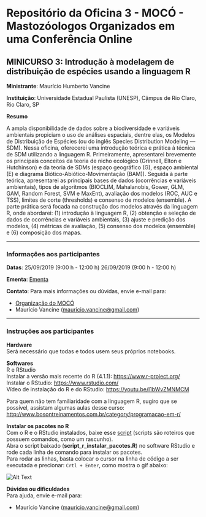 # Repositório da Oficina 3 - MOCÓ - Mastozóologos Organizados em uma Conferência Online

## MINICURSO 3: Introdução à modelagem de distribuição de espécies usando a linguagem R 

**Ministrante**: Maurício Humberto Vancine

**Instituição**: Universidade Estadual Paulista (UNESP), Câmpus de Rio Claro, Rio Claro, SP

**Resumo**

A ampla disponibilidade de dados sobre a biodiversidade e variáveis ambientais propiciam o uso de análises espaciais, dentre elas, os Modelos de Distribuição de Espécies (ou do inglês Species Distribution Modeling — SDM). Nessa oficina, oferecerei uma introdução teórica e prática à técnica de SDM utilizando a linguagem R. Primeiramente, apresentarei brevemente os principais conceitos da teoria de nicho ecológico (Grinnell, Elton e Hutchinson) e da teoria de SDMs (espaço geográfico (G), espaço ambiental (E) e diagrama Biótico-Abiótico-Movimentação (BAM)). Seguida à parte teórica, apresentarei as principais bases de dados (ocorrências e variáveis ambientais), tipos de algoritmos (BIOCLIM, Mahalanobis, Gower, GLM, GAM, Random Forest, SVM e MaxEnt), avaliação dos modelos (ROC, AUC e TSS), limites de corte (thresholds) e consenso de modelos (ensemble). A parte prática será focada na construção dos modelos através da linguagem R, onde abordarei: (1) introdução à linguagem R, (2) obtenção e seleção de dados de ocorrências e variáveis ambientais, (3) ajuste e predição dos modelos, (4) métricas de avaliação, (5) consenso dos modelos (ensemble) e (6) composição dos mapas.

---

### Informações aos participantes

**Datas**: 25/09/2019 (9:00 h - 12:00 h)  26/09/2019 (9:00 h - 12:00 h)

**Ementa**: [Ementa](https://github.com/mauriciovancine/workshop-r-sdm/blob/master/00_plano_ensino/plano_ensino_workshop_r_sdm.pdf)

**Contato**: 
Para mais informações ou dúvidas, envie e-mail para:

- [Organização do MOCÓ](https://moco2021.com.br/home/comissao-organizadora/)
- Maurício Vancine (mauricio.vancine@gmail.com)

---

### Instruções aos participantes

**Hardware** <br>
Será necessário que todas e todos usem seus próprios notebooks.

**Softwares**<br>R e RStudio <br>
Instalar a versão mais recente do R (4.1.1): https://www.r-project.org/ <br>
Instalar o RStudio: https://www.rstudio.com/ <br>
Vídeo de instalação do R e do RStudio: https://youtu.be/l1bWvZMNMCM <br>

Para quem não tem familiaridade com a linguagem R, sugiro que se possível, assistam algumas aulas desse curso: http://www.bosontreinamentos.com.br/category/programacao-em-r/

**Instalar os pacotes no R** <br>
Com o R e o RStudio instalados, baixe esse [script](https://github.com/mauriciovancine/workshop-r-sdm/blob/master/02_scripts/script_r_instalar_pacotes.R) (scripts são roteiros que possuem comandos, como um rascunho). <br>
Abra o script baixado (**script_r_instalar_pacotes.R**) no software RStudio e rode cada linha de comando para instalar os pacotes. <br>
Para rodar as linhas, basta colocar o cursor na linha de código a ser executada e precionar: `Crtl + Enter`, como mostra o gif abaixo:

![Alt Text](https://appsilon.com/wp-content/uploads/2019/03/blog_code_execution_optimized.gif)

**Dúvidas ou dificuldades** <br>
Para ajuda, envie e-mail para: <br>

- Maurício Vancine (mauricio.vancine@gmail.com)
